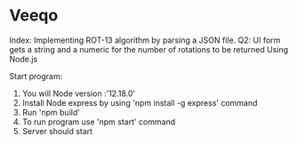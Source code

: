# Veeqo
Index:  Implementing ROT-13 algorithm by parsing a JSON file.
Q2: UI form gets a string and a numeric for the number of rotations to be returned 
Using Node.js 
 
 Start  program: 
  1) You will Node version :'12.18.0' 
  2) Install Node express by using 'npm install -g express' command
  3) Run 'npm build'  
  4) To run program use 'npm start' command 
  5) Server should start 